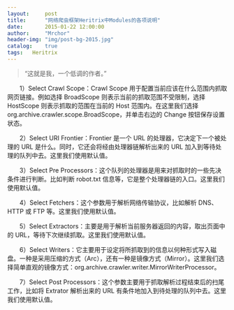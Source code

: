 ```yaml
---
layout:     post
title:      "网络爬虫框架Heritrix中Modules的各项说明"
date:       2015-01-22 12:00:00
author:     "Mrchor"
header-img: "img/post-bg-2015.jpg"
catalog:	true
tags:	Heritrix
---
```


> “这就是我，一个低调的作者。”



　　1）Select Crawl Scope：Crawl Scope 用于配置当前应该在什么范围内抓取网页链接。例如选择 BroadScope 则表示当前的抓取范围不受限制，选择 HostScope 则表示抓取的范围在当前的 Host 范围内。在这里我们选择 org.archive.crawler.scope.BroadScope，并单击右边的 Change 按钮保存设置状态。

　　2）Select URI Frontier：Frontier 是一个 URL 的处理器，它决定下一个被处理的 URL 是什么。同时，它还会将经由处理器链解析出来的 URL 加入到等待处理的队列中去。这里我们使用默认值。

　　3）Select Pre Processors：这个队列的处理器是用来对抓取时的一些先决条件进行判断。比如判断 robot.txt 信息等，它是整个处理器链的入口。这里我们使用默认值。

　　4）Select Fetchers：这个参数用于解析网络传输协议，比如解析 DNS、HTTP 或 FTP 等。这里我们使用默认值。

　　5）Select Extractors：主要是用于解析当前服务器返回的内容，取出页面中的 URL，等待下次继续抓取。这里我们使用默认值。

　　6）Select Writers：它主要用于设定将所抓取到的信息以何种形式写入磁盘。一种是采用压缩的方式（Arc），还有一种是镜像方式（Mirror）。这里我们选择简单直观的镜像方式：org.archive.crawler.writer.MirrorWriterProcessor。

　　7）Select Post Processors：这个参数主要用于抓取解析过程结束后的扫尾工作，比如将 Extrator 解析出来的 URL 有条件地加入到待处理的队列中去。这里我们使用默认值。
